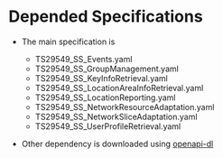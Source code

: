 # Depended Specifications

- The main specification is

  - TS29549_SS_Events.yaml
  - TS29549_SS_GroupManagement.yaml
  - TS29549_SS_KeyInfoRetrieval.yaml
  - TS29549_SS_LocationAreaInfoRetrieval.yaml
  - TS29549_SS_LocationReporting.yaml
  - TS29549_SS_NetworkResourceAdaptation.yaml
  - TS29549_SS_NetworkSliceAdaptation.yaml
  - TS29549_SS_UserProfileRetrieval.yaml

- Other dependency is downloaded using [openapi-dl](https://github.com/nuk-icslab/openapi-dl)
